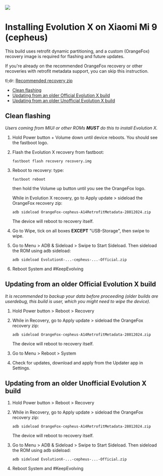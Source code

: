 ![](https://raw.githubusercontent.com/Evolution-X/manifest/vic/Banner.png)

# Installing Evolution X on Xiaomi Mi 9 (cepheus)

This build uses retrofit dynamic partitioning, and a custom (OrangeFox) recovery image is required for flashing and future updates.

If you're already on the recommended OrangeFox recovery or other recoveries with retrofit metadata support, you can skip this instruction.

tl;dr: [Recommended recovery zip](https://sourceforge.net/projects/cepheus/files/recovery/OrangeFox-cepheus-A14RetrofitMetadata-28012024.zip/download)

* [Clean flashing](#clean-flashing)
* [Updating from an older Official Evolution X build](#updating-from-an-older-official-evolution-x-build)
* [Updating from an older Unofficial Evolution X build]()

## Clean flashing

_Users coming from MIUI or other ROMs **MUST** do this to install Evolution X._

1. Hold Power button + Volume down until device reboots. You should see the fastboot logo.

2. Flash the Evolution X recovery from fastboot:

    `fastboot flash recovery recovery.img`

3. Reboot to recovery: type:

    `fastboot reboot`

    then hold the Volume up button until you see the OrangeFox logo.

    While in Evolution X recovery, go to Apply update > sideload the OrangeFox recovery zip:

    `adb sideload OrangeFox-cepheus-A14RetrofitMetadata-28012024.zip`

    The device will reboot to recovery itself.

4. Go to Wipe, tick on all boxes **EXCEPT** "USB-Storage", then swipe to wipe.

5. Go to Menu > ADB & Sideload > Swipe to Start Sideload. Then sideload the ROM using adb sideload:

    `adb sideload EvolutionX-...-cepheus-...-Official.zip`

6. Reboot System and #KeepEvolving

## Updating from an older Official Evolution X build

_It is recommended to backup your data before proceeding (older builds are userdebug, this build is user, which you might need to wipe the device)._

1. Hold Power button > Reboot > Recovery

2. While in Recovery, go to Apply update > sideload the OrangeFox recovery zip:

    `adb sideload OrangeFox-cepheus-A14RetrofitMetadata-28012024.zip`

    The device will reboot to recovery itself.

3. Go to Menu > Reboot > System

4. Check for updates, download and apply from the Updater app in Settings.

## Updating from an older Unofficial Evolution X build

1. Hold Power button > Reboot > Recovery

2. While in Recovery, go to Apply update > sideload the OrangeFox recovery zip:

    `adb sideload OrangeFox-cepheus-A14RetrofitMetadata-28012024.zip`

    The device will reboot to recovery itself.

3. Go to Menu > ADB & Sideload > Swipe to Start Sideload. Then sideload the ROM using adb sideload:

    `adb sideload EvolutionX-...-cepheus-...-Official.zip`

4. Reboot System and #KeepEvolving
